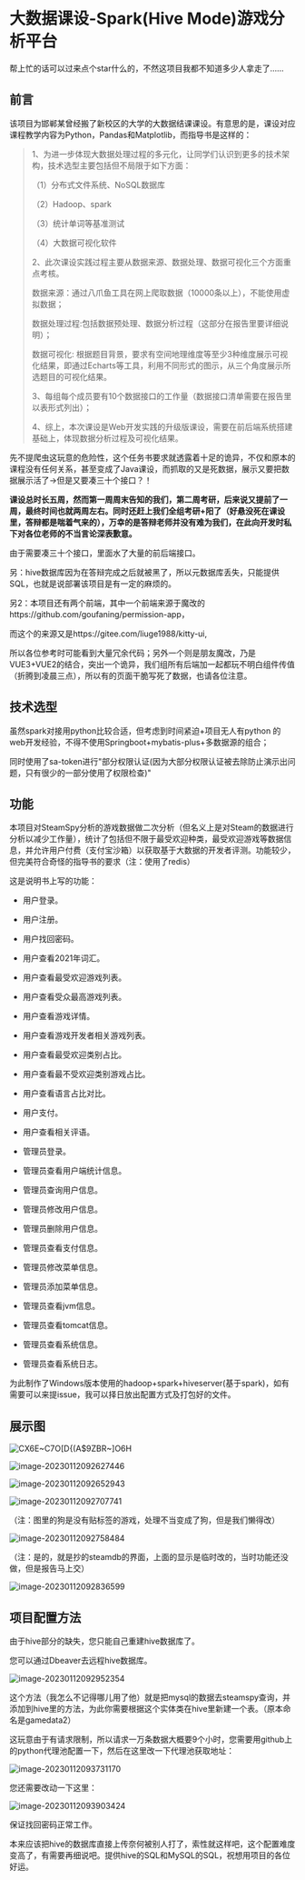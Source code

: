 # 大数据课设-Spark(Hive Mode)游戏分析平台

帮上忙的话可以过来点个star什么的，不然这项目我都不知道多少人拿走了……

## 前言

该项目为邯郸某曾经搬了新校区的大学的大数据结课课设。有意思的是，课设对应课程教学内容为Python，Pandas和Matplotlib，而指导书是这样的：

>1、为进一步体现大数据处理过程的多元化，让同学们认识到更多的技术架构，技术选型主要包括但不局限于如下方面：
>
>（1）分布式文件系统、NoSQL数据库
>
>（2）Hadoop、spark
>
>（3）统计单词等基准测试
>
>（4）大数据可视化软件
>
>2、此次课设实践过程主要从数据来源、数据处理、数据可视化三个方面重点考核。
>
>数据来源：通过八爪鱼工具在网上爬取数据（10000条以上），不能使用虚拟数据；
>
>数据处理过程:包括数据预处理、数据分析过程（这部分在报告里要详细说明）；
>
>数据可视化: 根据题目背景，要求有空间地理维度等至少3种维度展示可视化结果，即通过Echarts等工具，利用不同形式的图示，从三个角度展示所选题目的可视化结果。
>
>3、每组每个成员要有10个数据接口的工作量（数据接口清单需要在报告里以表形式列出）；
>
>4、综上，本次课设是Web开发实践的升级版课设，需要在前后端系统搭建基础上，体现数据分析过程及可视化结果。

先不提爬虫这玩意的危险性，这个任务书要求就透露着十足的诡异，不仅和原本的课程没有任何关系，甚至变成了Java课设，而抓取的又是死数据，展示又要把数据展示活了->但是又要凑三十个接口？！

**课设总时长五周，然而第一周周末告知的我们，第二周考研，后来说又提前了一周，最终时间也就两周左右。同时还赶上我们全组考研+阳了（好悬没死在课设里，答辩都是喘着气来的），万幸的是答辩老师并没有难为我们，在此向开发时私下对各位老师的不当言论深表歉意。**

由于需要凑三十个接口，里面水了大量的前后端接口。

另：hive数据库因为在答辩完成之后就被黑了，所以元数据库丢失，只能提供SQL，也就是说部署该项目是有一定的麻烦的。

另2：本项目还有两个前端，其中一个前端来源于魔改的https://github.com/goufaning/permission-app，



而这个的来源又是https://gitee.com/liuge1988/kitty-ui,



所以各位参考时可能看到大量冗余代码；另外一个则是朋友魔改，乃是VUE3+VUE2的结合，突出一个诡异，我们组所有后端加一起都玩不明白组件传值（折腾到凌晨三点），所以有的页面干脆写死了数据，也请各位注意。

## 技术选型

虽然spark对接用python比较合适，但考虑到时间紧迫+项目无人有python 的web开发经验，不得不使用Springboot+mybatis-plus+多数据源的组合；

同时使用了sa-token进行"部分权限认证(因为大部分权限认证被去除防止演示出问题，只有很少的一部分使用了权限检查)"

## 功能

本项目对SteamSpy分析的游戏数据做二次分析（但名义上是对Steam的数据进行分析以减少工作量），统计了包括但不限于最受欢迎种类，最受欢迎游戏等数据信息，并允许用户付费（支付宝沙箱）以获取基于大数据的开发者评测。功能较少，但完美符合奇怪的指导书的要求（注：使用了redis）

这是说明书上写的功能：

- 用户登录。 

- 用户注册。

- 用户找回密码。

- 用户查看2021年词汇。

- 用户查看最受欢迎游戏列表。

- 用户查看受众最高游戏列表。

- 用户查看游戏详情。

- 用户查看游戏开发者相关游戏列表。

- 用户查看最受欢迎类别占比。

- 用户查看最不受欢迎类别游戏占比。

- 用户查看语言占比对比。

- 用户支付。

- 用户查看相关评语。

- 管理员登录。

- 管理员查看用户端统计信息。

- 管理员查询用户信息。

- 管理员修改用户信息。

- 管理员删除用户信息。

- 管理员查看支付信息。

- 管理员修改菜单信息。

- 管理员添加菜单信息。

- 管理员查看jvm信息。

- 管理员查看tomcat信息。

- 管理员查看系统信息。

- 管理员查看系统日志。



为此制作了Windows版本使用的hadoop+spark+hiveserver(基于spark)，如有需要可以来提issue，我可以择日放出配置方式及打包好的文件。

## 展示图

![CX6E~C7O[D{(A$9ZBR~]O6H](./assets/clip_image002.jpg)

![image-20230112092627446](./assets/image-20230112092627446.png)

![image-20230112092652943](./assets/image-20230112092652943.png)

![image-20230112092707741](./assets/image-20230112092707741.png)

（注：图里的狗是没有贴标签的游戏，处理不当变成了狗，但是我们懒得改）

![image-20230112092758484](./assets/image-20230112092758484.png)

（注：是的，就是抄的steamdb的界面，上面的显示是临时改的，当时功能还没做，但是报告马上交）

![image-20230112092836599](./assets/image-20230112092836599.png)

## 项目配置方法

由于hive部分的缺失，您只能自己重建hive数据库了。

您可以通过Dbeaver去远程hive数据库。

![image-20230112092952354](./assets/image-20230112092952354.png)

这个方法（我怎么不记得哪儿用了他）就是把mysql的数据去steamspy查询，并添加到hive里的方法，为此你需要根据这个实体类在hive里新建一个表。（原本命名是gamedata2）

这玩意由于有请求限制，所以请求一万条数据大概要9个小时，您需要用github上的python代理池配置一下，然后在这里改一下代理池获取地址：

![image-20230112093731170](./assets/image-20230112093731170.png)

您还需要改动一下这里：

![image-20230112093903424](./assets/image-20230112093903424.png)

保证找回密码正常工作。

本来应该把hive的数据库直接上传奈何被别人打了，索性就这样吧，这个配置难度变高了，有需要再细说吧。提供hive的SQL和MySQL的SQL，祝想用项目的各位好运。
